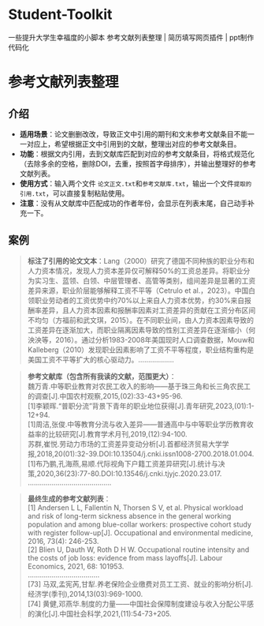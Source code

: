 # Student-Toolkit
一些提升大学生幸福度的小脚本
参考文献列表整理 | 简历填写网页插件 | ppt制作代码化 

# 参考文献列表整理
## 介绍
* **适用场景**：论文删删改改，导致正文中引用的期刊和文末参考文献条目不能一一对应上，希望根据正文中引用到的文献，整理出对应的参考文献条目。
* **功能**：根据文内引用，去到文献库匹配到对应的参考文献条目，将格式规范化（去除多余的空格，删除DOI，去重，按照首字母排序），并输出整理好的参考文献列表。
* **使用方式**：输入两个文件 `论文正文.txt`和`参考文献库.txt`，输出一个文件`提取的引用.txt`，可以直接复制粘贴使用。
* **注意**：没有从文献库中匹配成功的作者年份，会显示在列表末尾，自己动手补充一下。
## 案例
> **标注了引用的论文文本**：Lang（2000）研究了德国不同种族的职业分布和人力资本情况，发现人力资本差异仅可解释50%的工资总差异。将职业分为实习生、蓝领、白领、中层管理者、高管等类别，组间差异是显著的工资差异来源，职业阶层能够解释工资不平等（Cetrulo et al.，2023）。中国白领职业劳动者的工资优势中约70%以上来自人力资本优势，约30%来自报酬率差异，且人力资本因素和报酬率因素对工资差异的贡献在工资分布区间不均匀（方福前和武文琪，2015）。在不同职业间，由人力资本因素导致的工资差异在逐渐加大，而职业隔离因素导致的性别工资差异在逐渐缩小（何泱泱等，2016）。通过分析1983-2008年美国现时人口调查数据，Mouw和Kalleberg（2010）发现职业因素影响了工资不平等程度，职业结构重构是美国工资不平等扩大的核心驱动力。………………

> **参考文献库（包含所有我读的文献，范围更大）**：<br>
> 魏万青.中等职业教育对农民工收入的影响——基于珠三角和长三角农民工的调查[J].中国农村观察,2015,(02):33-43+95-96.<br>
> [1]李颖晖.“普职分流”背景下青年的职业地位获得[J].青年研究,2023,(01):1-12+94.<br>
> [1]周洁,张俊.中等教育分流与收入差异——普通高中与中等职业学历教育收益率的比较研究[J].教育学术月刊,2019,(12):94-100.<br>
> 苏群,崔悦.劳动力市场的工资差异变动分析[J].首都经济贸易大学学报,2018,20(01):32-39.DOI:10.13504/j.cnki.issn1008-2700.2018.01.004.<br>
> [1]布乃鹏,孔海燕,易顺.代际视角下户籍工资差异研究[J].统计与决策,2020,36(23):77-80.DOI:10.13546/j.cnki.tjyjc.2020.23.017.<br>
> ……………………………………

> **最终生成的参考文献列表**：<br>
> [1] Andersen L L, Fallentin N, Thorsen S V, et al. Physical workload and risk of long-term sickness absence in the general working population and among blue-collar workers: prospective cohort study with register follow-up[J]. Occupational and environmental medicine, 2016, 73(4): 246-253.<br>
> [2] Blien U, Dauth W, Roth D H W. Occupational routine intensity and the costs of job loss: evidence from mass layoffs[J]. Labour Economics, 2021, 68: 101953.<br>
> ………………………………<br>
> [73] 马双,孟宪芮,甘犁.养老保险企业缴费对员工工资、就业的影响分析[J].经济学(季刊),2014,13(03):969-1000.<br>
> [74] 黄健,邓燕华.制度的力量——中国社会保障制度建设与收入分配公平感的演化[J].中国社会科学,2021,(11):54-73+205.
